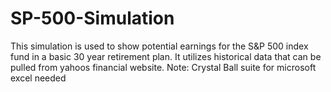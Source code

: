 # SP-500-Simulation
This simulation is used to show potential earnings for the S&amp;P 500 index fund in a basic 30 year retirement plan. It utilizes historical data that can be pulled from yahoos financial website. 
Note: Crystal Ball suite for microsoft excel needed
